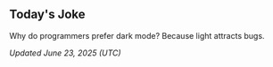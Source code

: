 ## Today's Joke
Why do programmers prefer dark mode? Because light attracts bugs.

*Updated June 23, 2025 (UTC)*

